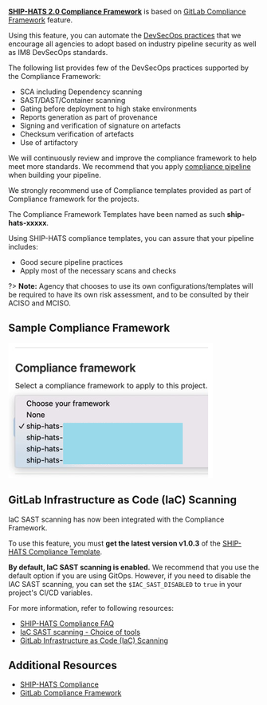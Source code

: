 **[SHIP-HATS 2.0 Compliance Framework](https://sgts.gitlab-dedicated.com/WOG/ship-hats-compliance)** is based on [GitLab Compliance Framework](https://docs.gitlab.com/ee/administration/compliance.html) feature. 

Using this feature, you can automate the [DevSecOps practices](https://docs.developer.tech.gov.sg/docs/devsecops-playbook/) that we encourage all agencies to adopt based on industry pipeline security as well as IM8 DevSecOps standards. 


The following list provides few of the DevSecOps practices supported by the Compliance Framework: 

- SCA including Dependency scanning 
- SAST/DAST/Container scanning
- Gating before deployment to high stake environments
- Reports generation as part of provenance
- Signing and verification of signature on artefacts 
- Checksum verification of artefacts
- Use of artifactory

<!--You have the option to not use the compliance framework but you are highly recommended to do so in order to reap the benefits of practising DevSecOps.-->

We will continuously review and improve the compliance framework to help meet more standards. We recommend that you apply [compliance pipeline](https://sgts.gitlab-dedicated.com/WOG/ship-hats-compliance) when building your pipeline.

We strongly recommend use of Compliance templates provided as part of Compliance framework for the projects.

The Compliance Framework Templates have been named as such **ship-hats-xxxxx**. 

Using SHIP-HATS compliance templates, you can assure that your pipeline includes:
- Good secure pipeline practices 
- Apply most of the necessary scans and checks

?> **Note:** Agency that chooses to use its own configurations/templates will be required to have its own risk assessment, and to be consulted by their ACISO and MCISO.

## Sample Compliance Framework

![Sample Compliance Framework](./images/sample-compliance-framework.png)

## GitLab Infrastructure as Code (IaC) Scanning

IaC SAST scanning has now been integrated with the Compliance Framework. 

To use this feature, you must **get the latest version v1.0.3** of the [SHIP-HATS Compliance Template](https://sgts.gitlab-dedicated.com/wog/ship-hats-compliance/-/blob/main/README).

**By default, IaC SAST scanning is enabled.** We recommend that you use the default option if you are using GitOps. However, if you need to disable the IAC SAST scanning, you can set the `$IAC_SAST_DISABLED` to `true` in your project's CI/CD variables.

For more information, refer to following resources:

- [SHIP-HATS Compliance FAQ](https://sgts.gitlab-dedicated.com/wog/ship-hats-compliance/-/tree/main#faq)
- [IaC SAST scanning - Choice of tools](https://sgts.gitlab-dedicated.com/wog/ship-hats-compliance/-/tree/main#choice-of-tools)
- [GitLab Infrastructure as Code (IaC) Scanning](https://docs.gitlab.com/ee/user/application_security/iac_scanning/)


## Additional Resources

- [SHIP-HATS Compliance](https://sgts.gitlab-dedicated.com/wog/ship-hats-compliance)
- [GitLab Compliance Framework](https://docs.gitlab.com/ee/administration/compliance.html)